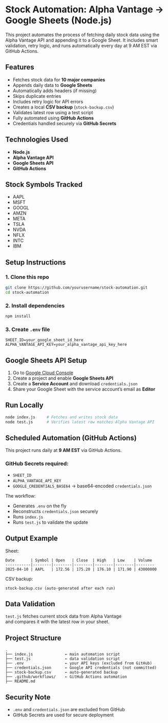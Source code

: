 # Stock Automation: Alpha Vantage → Google Sheets (Node.js)

This project automates the process of fetching daily stock data using the Alpha Vantage API and appending it to a Google Sheet. It includes smart validation, retry logic, and runs automatically every day at 9 AM EST via GitHub Actions.

## Features

- Fetches stock data for **10 major companies**
- Appends daily data to **Google Sheets**
- Automatically adds headers (if missing)
- Skips duplicate entries
- Includes retry logic for API errors
- Creates a local **CSV backup** (`stock-backup.csv`)
- Validates latest row using a test script
- Fully automated using **GitHub Actions**
- Credentials handled securely via **GitHub Secrets**


## Technologies Used

- **Node.js**
- **Alpha Vantage API**
- **Google Sheets API**
- **GitHub Actions**


## Stock Symbols Tracked

- AAPL
- MSFT
- GOOGL
- AMZN
- META
- TSLA
- NVDA
- NFLX
- INTC
- IBM


## Setup Instructions

### 1. Clone this repo

```bash
git clone https://github.com/yourusername/stock-automation.git
cd stock-automation
```

### 2. Install dependencies

```bash
npm install
```

### 3. Create `.env` file

```env
SHEET_ID=your_google_sheet_id_here
ALPHA_VANTAGE_API_KEY=your_alpha_vantage_api_key_here
```


## Google Sheets API Setup

1. Go to [Google Cloud Console](https://console.cloud.google.com)
2. Create a project and enable **Google Sheets API**
3. Create a **Service Account** and download `credentials.json`
4. Share your Google Sheet with the service account’s email as **Editor**


## Run Locally

```bash
node index.js     # Fetches and writes stock data
node test.js      # Verifies latest row matches Alpha Vantage API
```


## Scheduled Automation (GitHub Actions)

This project runs daily at **9 AM EST** via GitHub Actions.

### GitHub Secrets required:

- `SHEET_ID`  
- `ALPHA_VANTAGE_API_KEY`  
- `GOOGLE_CREDENTIALS_BASE64` → base64-encoded `credentials.json`

The workflow:
- Generates `.env` on the fly
- Reconstructs `credentials.json` securely
- Runs `index.js`
- Runs `test.js` to validate the update


## Output Example

Sheet:

```
Date       | Symbol | Open   | Close  | High   | Low    | Volume
-----------|--------|--------|--------|--------|--------|--------
2025-04-10 | AAPL   | 172.56 | 175.20 | 176.10 | 171.90 | 43000000
```

CSV backup:

```
stock-backup.csv (auto-generated after each run)
```


## Data Validation

`test.js` fetches current stock data from Alpha Vantage  
and compares it with the latest row in your sheet.


## Project Structure

```
.
├── index.js              ← main automation script
├── test.js               ← data validation script
├── .env                  ← your API keys (excluded from GitHub)
├── credentials.json      ← Google API credentials (not committed)
├── stock-backup.csv      ← auto-generated backup
├── .github/workflows/    ← GitHub Actions automation
├── README.md
```


## Security Note

- `.env` and `credentials.json` are excluded from GitHub
- GitHub Secrets are used for secure deployment



